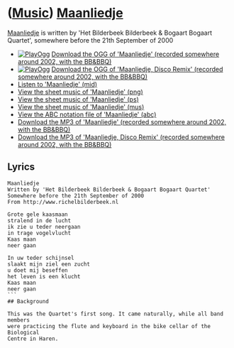 # ([Music](Music.htm)) [Maanliedje](SongMaanliedje.htm)

[Maanliedje](SongMaanliedje.htm) is written by 'Het Bilderbeek
Bilderbeek & Bogaart Bogaart Quartet', somewhere before the 21th
September of 2000

 * [![PlayOgg](http://static.fsf.org/playogg/Play_ogg_80x15.png "I support PlayOgg!")](http://playogg.org) [Download the OGG of 'Maanliedje' (recorded somewhere around 2002, with the BB&BBQ)](http://www.richelbilderbeek.nl/CD01_02Maanliedje.ogg)
 * [![PlayOgg](http://static.fsf.org/playogg/Play_ogg_80x15.png "I support PlayOgg!")](http://playogg.org) [Download the OGG of 'Maanliedje, Disco Remix' (recorded somewhere around 2002, with the BB&BBQ)](http://www.richelbilderbeek.nl/CD01_06MaanliedjeDisco.ogg)
 * [Listen to 'Maanliedje' (mid)](SongMaanliedje.mid)
 * [View the sheet music of 'Maanliedje' (png)](SongMaanliedje.png)
 * [View the sheet music of 'Maanliedje' (ps)](SongMaanliedje.ps)
 * [View the sheet music of 'Maanliedje' (mus)](SongMaanliedje.mus)
 * [View the ABC notation file of 'Maanliedje' (abc)](Maanliedje.abc)
 * [Download the MP3 of 'Maanliedje' (recorded somewhere around 2002, with the BB&BBQ)](http://www.richelbilderbeek.nl/CD01_02Maanliedje.mp3)
 * [Download the MP3 of 'Maanliedje, Disco Remix' (recorded somewhere around 2002, with the BB&BBQ)](http://www.richelbilderbeek.nl/CD01_06MaanliedjeDisco.mp3)

## Lyrics

```
Maanliedje
Written by 'Het Bilderbeek Bilderbeek & Bogaart Bogaart Quartet'
Somewhere before the 21th September of 2000
From http://www.richelbilderbeek.nl

Grote gele kaasmaan
stralend in de lucht
ik zie u teder neergaan
in trage vogelvlucht
Kaas maan
neer gaan

In uw teder schijnsel
slaakt mijn ziel een zucht
u doet mij beseffen
het leven is een klucht
Kaas maan
neer gaan
``` 
## Background

This was the Quartet's first song. It came naturally, while all band members
were practicing the flute and keyboard in the bike cellar of the Biological
Centre in Haren.
 